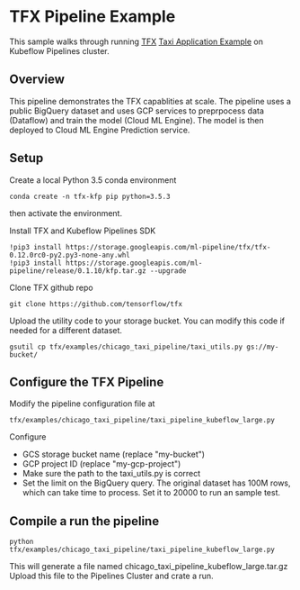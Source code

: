 # TFX Pipeline Example

This sample walks through running [TFX](https://github.com/tensorflow/tfx) [Taxi Application Example](https://github.com/tensorflow/tfx/tree/master/examples/chicago_taxi_pipeline) on Kubeflow Pipelines cluster. 

## Overview

This pipeline demonstrates the TFX capablities at scale. The pipeline uses a public BigQuery dataset and uses GCP services to preprpocess data (Dataflow) and train the model (Cloud ML Engine). The model is then deployed to Cloud ML Engine Prediction service.


## Setup

Create a local Python 3.5 conda environment
```
conda create -n tfx-kfp pip python=3.5.3
```
then activate the environment.


Install TFX and Kubeflow Pipelines SDK
```
!pip3 install https://storage.googleapis.com/ml-pipeline/tfx/tfx-0.12.0rc0-py2.py3-none-any.whl 
!pip3 install https://storage.googleapis.com/ml-pipeline/release/0.1.10/kfp.tar.gz --upgrade
```

Clone TFX github repo
```
git clone https://github.com/tensorflow/tfx
```

Upload the utility code to your storage bucket. You can modify this code if needed for a different dataset.
```
gsutil cp tfx/examples/chicago_taxi_pipeline/taxi_utils.py gs://my-bucket/
```

## Configure the TFX Pipeline

Modify the pipeline configuration file at 
```
tfx/examples/chicago_taxi_pipeline/taxi_pipeline_kubeflow_large.py
```
Configure 
- GCS storage bucket name (replace "my-bucket")
- GCP project ID (replace "my-gcp-project")
- Make sure the path to the taxi_utils.py is correct
- Set the limit on the BigQuery query. The original dataset has 100M rows, which can take time to process. Set it to 20000 to run an sample test.


## Compile a run the pipeline
```
python tfx/examples/chicago_taxi_pipeline/taxi_pipeline_kubeflow_large.py
```
This will generate a file named chicago_taxi_pipeline_kubeflow_large.tar.gz 
Upload this file to the Pipelines Cluster and crate a run.
